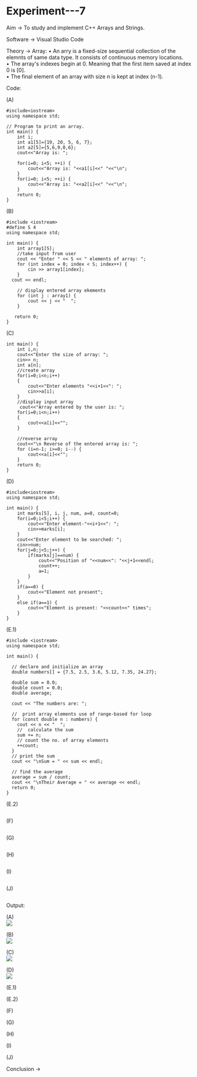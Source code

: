 # Experiment---7

Aim -> To study and implement C++ Arrays and Strings. <br> 

Software -> Visual Studio Code <br> 
 
Theory -> Array: •  An arry is a fixed-size sequential collection of the elemnts of same data type. It consists of continuous memory locations.<br> 
                 •	The array's indexes begin at 0. Meaning that the first item saved at index 0 is [0]. <br> 
                 •  The final element of an array with size n is kept at index (n-1).     <br> 
          


Code: <br> 

(A) <br> 
```
#include<iostream>
using namespace std; 

// Program to print an array. 
int main() {
    int i;
    int a1[5]={19, 20, 5, 6, 7};
    int a2[5]={5,6,9,0,6};
    cout<<"Array is: ";

    for(i=0; i<5; ++i) {
        cout<<"Array is: "<<a1[i]<<" "<<"\n";
    }
    for(i=0; i<5; ++i) {
        cout<<"Array is: "<<a2[i]<<" "<<"\n";
    }
    return 0;
}
```
(B) <br> 
```
#include <iostream>
#define S 4
using namespace std;

int main() {
    int array1[S];
    //take input from user
    cout << "Enter " << S << " elements of array: ";
    for (int index = 0; index < S; index++) {
        cin >> array1[index];
    }
  cout << endl;

    // display entered array ekements
    for (int j : array1) {
        cout << j << "  ";
    }

   return 0;
}

```
(C) <br>
```
int main() {
    int i,n;
    cout<<"Enter the size of array: ";
    cin>> n;
    int a[n]; 
    //create array
    for(i=0;i<n;i++)
    {
        cout<<"Enter elements "<<i+1<<": ";
        cin>>a[i];
    }
    //display input array
     cout<<"Array entered by the user is: ";
    for(i=0;i<n;i++)
    {
        cout<<a[i]<<"";
    }

    //reverse array
    cout<<"\n Reverse of the entered array is: "; 
    for (i=n-1; i>=0; i--) {
        cout<<a[i]<<"";
    }
    return 0; 
}
```
(D) <br> 
```
#include<iostream>
using namespace std;

int main() {
    int marks[5], i, j, num, a=0, count=0;
    for(i=0;i<5;i++) {
        cout<<"Enter element-"<<i+1<<": ";
        cin>>marks[i];
    }
    cout<<"Enter element to be searched: ";
    cin>>num;
    for(j=0;j<5;j++) {
        if(marks[j]==num) {
            cout<<"Position of "<<num<<": "<<j+1<<endl;
            count++;
            a=1;
        }
    }
    if(a==0) {
        cout<<"Element not present";
    }
    else if(a==1) {
        cout<<"Element is present: "<<count<<" times";
    }
}

```
(E.1)<br>
```
#include <iostream>
using namespace std;

int main() {
    
  // declare and initialize an array 
  double numbers[] = {7.5, 2.5, 3.6, 5.12, 7.35, 24.27};

  double sum = 0.0;
  double count = 0.0;
  double average;

  cout << "The numbers are: ";

  //  print array elements use of range-based for loop
  for (const double n : numbers) {
    cout << n << "  ";
    //  calculate the sum
    sum += n;
    // count the no. of array elements
    ++count;
  }
  // print the sum
  cout << "\nSum = " << sum << endl;

  // find the average
  average = sum / count;
  cout << "\nTheir Average = " << average << endl;
  return 0;
}

```
(E.2)<br> 
```
``` 
(F)<br>
```
```
(G)<br> 
```
```
(H)<br> 
```
```
(I)<br> 
```
```
(J)<br> 
```
```

Output: <br> 

(A) <br> 
![](https://github.com/Shloka-Patel/Experiment---7/blob/main/Output_7A.png) <br> 

(B) <br> 
![](https://github.com/Shloka-Patel/Experiment---7/blob/main/Output_7B.png) <br> 

(C) <br> 
![](https://github.com/Shloka-Patel/Experiment---7/blob/main/Output_7C.png) <br> 

(D) <br> 
![](https://github.com/Shloka-Patel/Experiment---7/blob/main/Output_7D.png) <br> 

(E.1) <br> 
![]() <br> 

(E.2) <br> 
![]() <br> 

(F) <br> 
![]() <br> 

(G) <br> 
![]() <br> 

(H) <br> 
![]() <br> 

(I) <br> 
![]() <br> 

(J) <br> 
![]() <br> 


Conclusion -> <br> 
